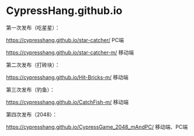 # CypressHang.github.io 
第一次发布（吃星星）： 

https://cypresshang.github.io/star-catcher/     PC端

https://cypresshang.github.io/star-catcher-m/   移动端

第二次发布（打砖块）：

https://cypresshang.github.io/Hit-Bricks-m/  移动端

第三次发布（钓鱼）：

https://cypresshang.github.io/CatchFish-m/  移动端

第四次发布（2048）：

https://cypresshang.github.io/CypressGame_2048_mAndPC/ 移动端、PC端
